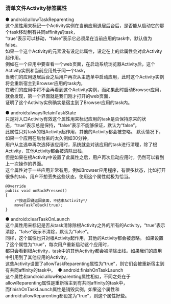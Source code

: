 ### 清单文件Activity标签属性

● android:allowTaskReparenting   
这个属性用来标记一个Activity实例在当前应用退居后台后，是否能从启动它的那个task移动到有共同affinity的task，  
“true”表示可以移动，“false”表示它必须呆在当前应用的task中，默认值为false。  
如果一个这个Activity的元素没有设定此属性，设定在上的此属性会对此Activity起作用。  
例如在一个应用中要查看一个web页面，在启动系统浏览器Activity后，这个Activity实例和当前应用处于同一个task，  
当我们的应用退居后台之后用户再次从主选单中启动应用，此时这个Activity实例将会重新宿主到Browser应用的task内，  
在我们的应用中将不会再看到这个Activity实例，而如果此时启动Browser应用，就会发现，第一个界面就是我们刚才打开的web页面，  
证明了这个Activity实例确实是宿主到了Browser应用的task内。 

● android:alwaysRetainTaskState   
只是对入口Activity有效这个属性用来标记应用的task是否保持原来的状态，“true”表示总是保持，“false”表示不能够保证，默认为“false”。  
此属性只对task的根Activity起作用，其他的Activity都会被忽略。 默认情况下，如果一个应用在后台呆的太久例如30分钟，  
用户从主选单再次选择该应用时，系统就会对该应用的task进行清理，除了根Activity，其他Activity都会被清除出栈，  
但是如果在根Activity中设置了此属性之后，用户再次启动应用时，仍然可以看到上一次操作的界面。   
这个属性对于一些应用非常有用，例如Browser应用程序，有很多状态，比如打开很多的tab，用户不想丢失这些状态，使用这个属性就极为恰当。 

```
@Override
public void onBackPressed()
{
	/*按返回键返回桌面，不结束Activity*/
	moveTaskToBack(true);
}
```
● android:clearTaskOnLaunch   
这个属性用来标记是否从task清除除根Activity之外的所有的Activity，“true”表示清除，“false”表示不清除，默认为“false”。  
同样，这个属性也只对根Activity起作用，其他的Activity都会被忽略。 如果设置了这个属性为“true”，每次用户重新启动这个应用时，  
都只会看到根Activity，task中的其他Activity都会被清除出栈。如果我们的应用中引用到了其他应用的Activity，  
这些Activity设置了allowTaskReparenting属性为“true”，则它们会被重新宿主到有共同affinity的task中。 
● android:finishOnTaskLaunch   
这个属性和android:allowReparenting属性相似，不同之处在于allowReparenting属性是重新宿主到有共同affinity的task中，  
而finishOnTaskLaunch属性是销毁实例。如果这个属性和android:allowReparenting都设定为“true”，则这个属性好些。  



